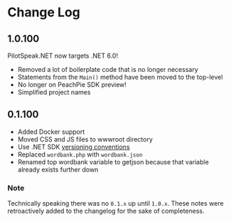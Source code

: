 # Change Log

## 1.0.100

PilotSpeak.NET now targets .NET 6.0!

- Removed a lot of boilerplate code that is no longer necessary
- Statements from the ``Main()`` method have been moved to the top-level
- No longer on PeachPie SDK preview!
- Simplified project names

## 0.1.100

- Added Docker support
- Moved CSS and JS files to wwwroot directory
- Use .NET SDK [versioning conventions](https://docs.microsoft.com/en-us/dotnet/core/versions/)
- Replaced ``wordbank.php`` with ``wordbank.json``
- Renamed top wordbank variable to getjson because that variable already exists further down

### Note

Technically speaking there was no ``0.1.x`` up until ``1.0.x``. These notes were retroactively added to the changelog for the sake of completeness.
